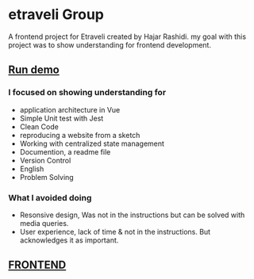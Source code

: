 # etraveli Group
A frontend project for Etraveli created by Hajar Rashidi. 
my goal with this project was to show understanding for frontend development.

## [Run demo](https://etraveli.netlify.com/)

### I focused on showing understanding for
- application architecture in Vue
- Simple Unit test with Jest
- Clean Code
- reproducing a website from a sketch
- Working with centralized state management
- Documention, a readme file
- Version Control
- English
- Problem Solving

### What I avoided doing
- Resonsive design, Was not in the instructions but can be solved with media queries. 
- User experience, lack of time & not in the instructions. But acknowledges it as important.

## [FRONTEND](https://github.com/hajarrashidi/etraveli/tree/master/frontend)
